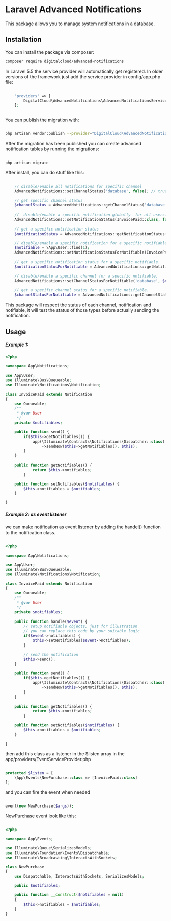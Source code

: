 # Laravel Advanced Notifications
This package allows you to manage system notifications in a database.

## Installation

You can install the package via composer:

```bash
composer require digitalcloud/advanced-notifications
```

In Laravel 5.5 the service provider will automatically get registered. In older versions of the framework just add the service provider in config/app.php file:

```php

    'providers' => [
        DigitalCloud\AdvancedNotifications\AdvancedNotificationsServiceProvider::class,
    ];
    
```

You can publish the migration with:

```bash

php artisan vendor:publish --provider="DigitalCloud\AdvancedNotifications\AdvancedNotificationsServiceProvider" --tag="migrations"

```

After the migration has been published you can create advanced notification tables by running the migrations:

```bash

php artisan migrate

```

After install, you can do stuff like this:

```php

    // disable/enable all notifications for specific channel
    AdvancedNotifications::setChannelStatus('database', false); // true to enable
    
    // get specific channel status
    $channelStatus = AdvancedNotifications::getChannelStatus('database');
    
    //  disable/enable a specific notification globally- for all users.
    AdvancedNotifications::setNotificationStatus(InvoicePaid::class, false); // true to enable
    
    // get a specific notification status
    $notificationStatus = AdvancedNotifications::getNotificationStatus(InvoicePaid::class);

    // disable/enable a specific notification for a specific notifiable.
    $notifiable = \App\User::find(1);
    AdvancedNotifications::setNotificationStatusForNotifiable(InvoicePaid::class, $notifiable, false); // true to enable
    
    // get a specific notification status for a specific notifiable.
    $notificationStatusForNotifiable = AdvancedNotifications::getNotificationStatusForNotifiable(InvoicePaid::class, $notifiable);

    // disable/enable a specific channel for a specific notifiable.
    AdvancedNotifications::setChannelStatusForNotifiable('database', $notifiable, false); // true to enable
    
    // get a specific channel status for a specific notifiable.
    $channelStatusForNotifiable = AdvancedNotifications::getChannelStatusForNotifiable('database', $notifiable);

```

This package will respect the status of each channel, notification and notifiable, it will test the status of those types before actually sending the notification.

## Usage
##### Example 1:


```php
<?php

namespace App\Notifications;

use App\User;
use Illuminate\Bus\Queueable;
use Illuminate\Notifications\Notification;

class InvoicePaid extends Notification
{
    use Queueable;
    /**
     * @var User
     */
    private $notifiables;

    public function send() {
        if($this->getNotifiables()) {
            app(\Illuminate\Contracts\Notifications\Dispatcher::class)
                ->sendNow($this->getNotifiables(), $this);
        }
    }
    
    public function getNotifiables() {
            return $this->notifiables;
        }

    public function setNotifiables($notifiables) {
        $this->notifiables = $notifiables;
    }

}

```

##### Example 2: as event listener

we can make notification as event listener by adding the handel() function to the notification class.

```php

<?php

namespace App\Notifications;

use App\User;
use Illuminate\Bus\Queueable;
use Illuminate\Notifications\Notification;

class InvoicePaid extends Notification
{
    use Queueable;
    /**
     * @var User
     */
    private $notifiables;
    
    public function handle($event) {
        // setup notifiable objects, just for illustration
        // you can replace this code by your suitable logic
        if($event->notifiables) {
            $this->setNotifiables($event->notifiables);
        }

        // send the notification
        $this->send();
    }

    public function send() {
        if($this->getNotifiables()) {
            app(\Illuminate\Contracts\Notifications\Dispatcher::class)
                ->sendNow($this->getNotifiables(), $this);
        }
    }
    
    public function getNotifiables() {
            return $this->notifiables;
        }

    public function setNotifiables($notifiables) {
        $this->notifiables = $notifiables;
    }

}

```

then add this class as a listener in the $listen array in the app/providers/EventServiceProvider.php

```php

protected $listen = [
    \App\Events\NewPurchase::class => [InvoicePaid::class]
];

```

and you can fire the event when needed

```php

event(new NewPurchase($args));

```

NewPurchase event look like this:

```php

<?php

namespace App\Events;

use Illuminate\Queue\SerializesModels;
use Illuminate\Foundation\Events\Dispatchable;
use Illuminate\Broadcasting\InteractsWithSockets;

class NewPurchase
{
    use Dispatchable, InteractsWithSockets, SerializesModels;

    public $notifiables;

    public function __construct($notifiables = null)
    {
        $this->notifiables = $notifiables;
    }
}
```
